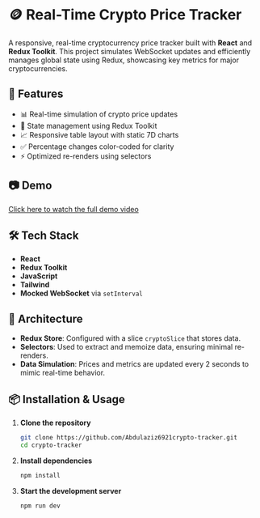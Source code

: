 # 🪙 Real-Time Crypto Price Tracker

A responsive, real-time cryptocurrency price tracker built with **React** and **Redux Toolkit**. This project simulates WebSocket updates and efficiently manages global state using Redux, showcasing key metrics for major cryptocurrencies.

## 🚀 Features

- 📊 Real-time simulation of crypto price updates
- 🧠 State management using Redux Toolkit
- 📈 Responsive table layout with static 7D charts
- ✅ Percentage changes color-coded for clarity
- ⚡ Optimized re-renders using selectors

## 📷 Demo

[Click here to watch the full demo video](https://youtu.be/RTWeL407I04)

## 🛠️ Tech Stack

- **React**
- **Redux Toolkit**
- **JavaScript**
- **Tailwind**
- **Mocked WebSocket** via `setInterval`

## 🧩 Architecture

- **Redux Store**: Configured with a slice `cryptoSlice` that stores data.
- **Selectors**: Used to extract and memoize data, ensuring minimal re-renders.
- **Data Simulation**: Prices and metrics are updated every 2 seconds to mimic real-time behavior.

## 📦 Installation & Usage

1. **Clone the repository**

   ```bash
   git clone https://github.com/Abdulaziz6921crypto-tracker.git
   cd crypto-tracker
   ```

2. **Install dependencies**

   ```bash
   npm install
   ```

3. **Start the development server**

   ```bash
   npm run dev
   ```
